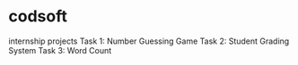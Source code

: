 # codsoft
internship projects
Task 1: Number Guessing Game
Task 2: Student Grading System
Task 3: Word Count 
